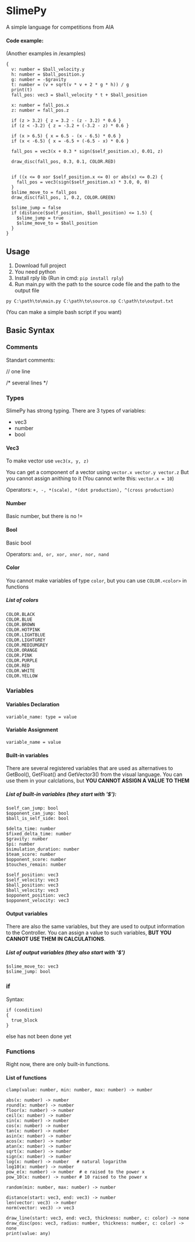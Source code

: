# SlimePy
A simple language for competitions from AIA
#### Code example:
(Another examples in /examples)

```
{
  v: number = $ball_velocity.y
  h: number = $ball_position.y
  g: number = -$gravity
  t: number = (v + sqrt(v * v + 2 * g * h)) / g
  print(t)
  fall_pos: vec3 = $ball_velocity * t + $ball_position

  x: number = fall_pos.x
  z: number = fall_pos.z

  if (z > 3.2) { z = 3.2 - (z - 3.2) * 0.6 }
  if (z < -3.2) { z = -3.2 + (-3.2 - z) * 0.6 }

  if (x > 6.5) { x = 6.5 - (x - 6.5) * 0.6 }
  if (x < -6.5) { x = -6.5 + (-6.5 - x) * 0.6 }

  fall_pos = vec3(x + 0.3 * sign($self_position.x), 0.01, z)

  draw_disc(fall_pos, 0.3, 0.1, COLOR.RED)


  if ((x <= 0 xor $self_position.x <= 0) or abs(x) <= 0.2) {
    fall_pos = vec3(sign($self_position.x) * 3.0, 0, 0)
  }
  $slime_move_to = fall_pos
  draw_disc(fall_pos, 1, 0.2, COLOR.GREEN)

  $slime_jump = false
  if (distance($self_position, $ball_position) <= 1.5) {
    $slime_jump = true
    $slime_move_to = $ball_position
  }
}
```

## Usage
1. Download full project
2. You need python
3. Install rply lib (Run in cmd: ```pip install rply```)
4. Run main.py with the path to the source code file and the path to the output file

```py C:\path\to\main.py C:\path\to\source.sp C:\path\to\output.txt```

(You can make a simple bash script if you want)

## Basic Syntax
### Comments
Standart comments:

// one line

/*
several lines
*/

### Types
SlimePy has strong typing. There are 3 types of variables:
- vec3
- number
- bool

#### Vec3
To make vector use
```vec3(x, y, z)```

You can get a component of a vector using
```vector.x vector.y vector.z```
But you cannot assign anithing to it (You cannot write this: ```vector.x = 10```)

Operators: ```+, -, *(scale), *(dot production), ^(cross production)```

#### Number
Basic number, but there is no !=

#### Bool
Basic bool

Operators: ```and, or, xor, xnor, nor, nand```

#### Color
You cannot make variables of type ```color```, but you can use ```COLOR.<color>``` in functions
##### List of colors
```
COLOR.BLACK
COLOR.BLUE
COLOR.BROWN
COLOR.HOTPINK
COLOR.LIGHTBLUE
COLOR.LIGHTGREY
COLOR.MEDIUMGREY
COLOR.ORANGE
COLOR.PINK
COLOR.PURPLE
COLOR.RED
COLOR.WHITE
COLOR.YELLOW
```

### Variables
#### Variables Declaration
```variable_name: type = value```
#### Variable Assignment
```variable_name = value```

#### Built-in variables
There are several registered variables that are used as alternatives to GetBool(), GetFloat() and GetVector3() from the visual language. You can use them in your calclations, but **YOU CANNOT ASSIGN A VALUE TO THEM**
##### List of built-in variables (they start with '$'):
```
$self_can_jump: bool
$opponent_can_jump: bool
$ball_is_self_side: bool

$delta_time: number
$fixed_delta_time: number
$gravity: number
$pi: number
$simulation_duration: number
$team_score: number
$opponent_score: number
$touches_remain: number

$self_position: vec3
$self_velocity: vec3
$ball_position: vec3
$ball_velocity: vec3
$opponent_position: vec3
$opponent_velocity: vec3
```

#### Output variables
There are also the same variables, but they are used to output information to the Controller. You can assign a value to such variables, **BUT YOU CANNOT USE THEM IN CALCULATIONS**.

##### List of output variables (they also start with '$')
```
$slime_move_to: vec3
$slime_jump: bool
```

### if
Syntax:
```
if (condition)
{
  true_block
}
```
else has not been done yet

### Functions
Right now, there are only built-in functions.

#### List of functions
```
clamp(value: number, min: number, max: number) -> number

abs(x: number) -> number
round(x: number) -> number
floor(x: number) -> number
ceil(x: number) -> number
sin(x: number) -> number
cos(x: number) -> number
tan(x: number) -> number
asin(x: number) -> number
acos(x: number) -> number
atan(x: number) -> number
sqrt(x: number) -> number
sign(x: number) -> number
log(x: number) -> number   # natural logarithm
log10(x: number) -> number
pow_e(x: number) -> number  # e raised to the power x
pow_10(x: number) -> number # 10 raised to the power x

random(min: number, max: number) -> number

distance(start: vec3, end: vec3) -> number
len(vector: vec3) -> number
norm(vector: vec3) -> vec3

draw_line(start: vec3, end: vec3, thickness: number, c: color) -> none
draw_disc(pos: vec3, radius: number, thickness: number, c: color) -> none
print(value: any)
```
